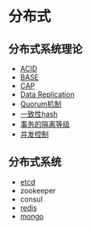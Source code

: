 # 分布式
## 分布式系统理论
* [ACID](acid.md)
* [BASE](base.md)
* [CAP](cap.md)
* [Data Replication](data-replication.md)
* [Quorum机制](quorum.md)
* [一致性hash](consistent-hash.md)
* [事务的隔离等级](tx-isolation.md)
* [并发控制](concurrency-control.md)

## 分布式系统
* [etcd](etcd/README.md)
* zookeeper
* consul
* [redis](redis/README.md)
* [mongo](mongo/README.md)

